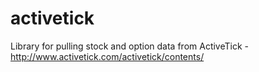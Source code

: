 # activetick
Library for pulling stock and option data from ActiveTick - http://www.activetick.com/activetick/contents/
